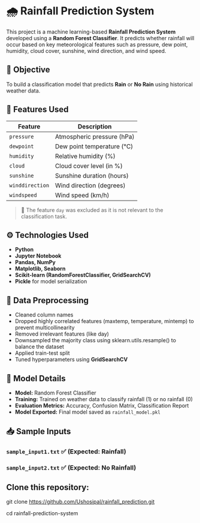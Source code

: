# 🌧️ Rainfall Prediction System

This project is a machine learning-based **Rainfall Prediction System** developed using a **Random Forest Classifier**. It predicts whether rainfall will occur based on key meteorological features such as pressure, dew point, humidity, cloud cover, sunshine, wind direction, and wind speed.



## 📌 Objective

To build a classification model that predicts **Rain** or **No Rain** using historical weather data.



## 🧪 Features Used

| Feature         | Description                      |
|----------------|----------------------------------|
| `pressure`      | Atmospheric pressure (hPa)       |
| `dewpoint`      | Dew point temperature (°C)       |
| `humidity`      | Relative humidity (%)            |
| `cloud`         | Cloud cover level (in %)         |
| `sunshine`      | Sunshine duration (hours)        |
| `winddirection` | Wind direction (degrees)         |
| `windspeed`     | Wind speed (km/h)                |

> 🔸 The feature `day` was excluded as it is not relevant to the classification task.



## ⚙️ Technologies Used

- **Python**
- **Jupyter Notebook**
- **Pandas, NumPy**
- **Matplotlib, Seaborn**
- **Scikit-learn (RandomForestClassifier, GridSearchCV)**
- **Pickle** for model serialization



## 🧹 Data Preprocessing

- Cleaned column names
- Dropped highly correlated features (maxtemp, temperature, mintemp) to prevent multicollinearity
- Removed irrelevant features (like day)
- Downsampled the majority class using sklearn.utils.resample() to balance the dataset
- Applied train-test split
- Tuned hyperparameters using **GridSearchCV**



## 🎯 Model Details

- **Model:** Random Forest Classifier
- **Training:** Trained on weather data to classify rainfall (1) or no rainfall (0)
- **Evaluation Metrics:** Accuracy, Confusion Matrix, Classification Report
- **Model Exported:** Final model saved as `rainfall_model.pkl`



## 📥 Sample Inputs

### `sample_input1.txt` ✅ (Expected: Rainfall)
### `sample_input2.txt` ✅ (Expected: No Rainfall)

## Clone this repository:

git clone https://github.com/Ushosipal/rainfall_prediction.git

cd rainfall-prediction-system




